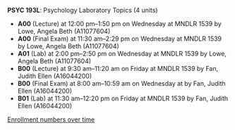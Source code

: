 **PSYC 193L**: Psychology Laboratory Topics (4 units)

- **A00** (Lecture) at 12:00 pm–1:50 pm on Wednesday at MNDLR 1539 by Lowe, Angela Beth (A11077604)
- **A00** (Final Exam) at 11:30 am–2:29 pm on Wednesday at MNDLR 1539 by Lowe, Angela Beth (A11077604)
- **A01** (Lab) at 2:00 pm–2:50 pm on Wednesday at MNDLR 1539 by Lowe, Angela Beth (A11077604)
- **B00** (Lecture) at 9:30 am–11:20 am on Friday at MNDLR 1539 by Fan, Judith Ellen (A16044200)
- **B00** (Final Exam) at 8:00 am–10:59 am on Wednesday at   by Fan, Judith Ellen (A16044200)
- **B01** (Lab) at 11:30 am–12:20 pm on Friday at MNDLR 1539 by Fan, Judith Ellen (A16044200)

[Enrollment numbers over time](./PSYC193L.tsv)
